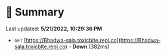 # 📖 Summary
Last updated: **5/21/2022, 10:29:36 PM**

- `GET` [https://Bhadwa-sala.toxicblte.repl.co](https://Bhadwa-sala.toxicblte.repl.co) - **Down** (382ms)

